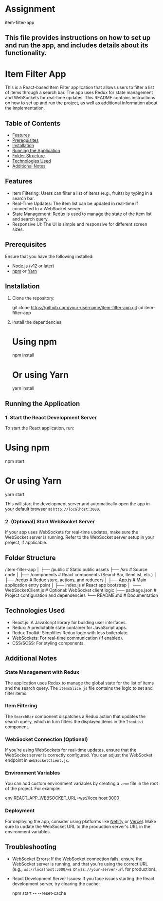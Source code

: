 # Assignment
item-filter-app

This file provides instructions on how to set up and run the app, and includes details about its functionality.
---
# Item Filter App

This is a React-based Item Filter application that allows users to filter a list of items through a search bar. The app uses Redux for state management and WebSockets for real-time updates. This README contains instructions on how to set up and run the project, as well as additional information about the implementation.

## Table of Contents
- [Features](#features)
- [Prerequisites](#prerequisites)
- [Installation](#installation)
- [Running the Application](#running-the-application)
- [Folder Structure](#folder-structure)
- [Technologies Used](#technologies-used)
- [Additional Notes](#additional-notes)

## Features

- Item Filtering: Users can filter a list of items (e.g., fruits) by typing in a search bar.
- Real-Time Updates: The item list can be updated in real-time if connected to a WebSocket server.
- State Management: Redux is used to manage the state of the item list and search query.
- Responsive UI: The UI is simple and responsive for different screen sizes.

## Prerequisites

Ensure that you have the following installed:
- [Node.js](https://nodejs.org/en/) (v12 or later)
- [npm](https://www.npmjs.com/) or [Yarn](https://yarnpkg.com/)

## Installation

1. Clone the repository:

   git clone https://github.com/your-username/item-filter-app.git
   cd item-filter-app

2. Install the dependencies:


   # Using npm
   npm install

   # Or using Yarn
   yarn install
  
## Running the Application

### 1. Start the React Development Server

To start the React application, run:

# Using npm
npm start

# Or using Yarn
yarn start

This will start the development server and automatically open the app in your default browser at `http://localhost:3000`.

### 2. (Optional) Start WebSocket Server

If your app uses WebSockets for real-time updates, make sure the WebSocket server is running. Refer to the WebSocket server setup in your project, if applicable.

## Folder Structure

/item-filter-app
│
├── /public              # Static public assets
├── /src                 # Source code
│   ├── /components      # React components (SearchBar, ItemList, etc.)
│   ├── /redux           # Redux store, actions, and reducers
│   ├── App.js           # Main application entry point
│   ├── index.js         # React app bootstrap
│   └── WebSocketClient.js # Optional: WebSocket client logic
├── package.json         # Project configuration and dependencies
└── README.md            # Documentation

## Technologies Used

- React.js: A JavaScript library for building user interfaces.
- Redux: A predictable state container for JavaScript apps.
- Redux Toolkit: Simplifies Redux logic with less boilerplate.
- WebSockets: For real-time communication (if enabled).
- CSS/SCSS: For styling components.

## Additional Notes

### State Management with Redux
The application uses Redux to manage the global state for the list of items and the search query. The `itemsSlice.js` file contains the logic to set and filter items.

### Item Filtering
The `SearchBar` component dispatches a Redux action that updates the search query, which in turn filters the displayed items in the `ItemList` component.

### WebSocket Connection (Optional)
If you're using WebSockets for real-time updates, ensure that the WebSocket server is correctly configured. You can adjust the WebSocket endpoint in `WebSocketClient.js`.

### Environment Variables
You can add custom environment variables by creating a `.env` file in the root of the project. For example:

env
REACT_APP_WEBSOCKET_URL=ws://localhost:3000

### Deployment
For deploying the app, consider using platforms like [Netlify](https://www.netlify.com/) or [Vercel](https://vercel.com/). Make sure to update the WebSocket URL to the production server's URL in the environment variables.

## Troubleshooting

- WebSocket Errors: If the WebSocket connection fails, ensure the WebSocket server is running, and that you're using the correct URL (e.g., `ws://localhost:3000/ws` or `wss://your-server-url` for production).
- React Development Server Issues: If you face issues starting the React development server, try clearing the cache:

  npm start -- --reset-cache